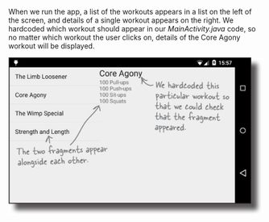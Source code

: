 When we run the app, a list of the workouts appears in a list on the left of the screen, and details of a single workout appears on the right. We hardcoded which workout should appear in our *MainActivity.java* code, so no matter which workout the user clicks on, details of the Core Agony workout will be displayed.


![](.guides/img/33.png)